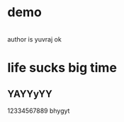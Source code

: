 # demo
<br> author is yuvraj
ok
<h1> life sucks big time </h1>
<h2> YAYYyYY </h2>
12334567889 bhygyt
